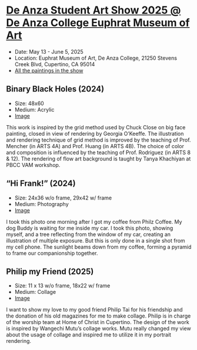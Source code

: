 # [De Anza Student Art Show 2025 @ De Anza College Euphrat Museum of Art ](https://www.deanza.edu/euphrat/current.html)
* Date: May 13 - June 5, 2025
* Location: Euphrat Museum of Art, De Anza College, 21250 Stevens Creek Blvd, Cupertino, CA 95014
* [All the paintings in the show](https://photos.app.goo.gl/Bvi1XyZk61cpdBxY9)
 
## Binary Black Holes (2024)
* Size: 48x60 
* Medium: Acrylic
* [Image](https://photos.app.goo.gl/MhdyHk74Khy5GXX18)

This work is inspired by the grid method used by Chuck Close on big face painting, closed in view of rendering by Georgia O’Keeffe. The illustration and rendering technique of grid method is improved by the teaching of Prof. Mencher (in ARTS 4A) and Prof. Huang (in ARTS 4B). The choice of color and composition is influenced by the teaching of Prof. Rodriguez (in ARTS 8 & 12). The rendering of flow art background is taught by Tanya Khachiyan at PBCC VAM workshop. 
## “Hi Frank!” (2024)
* Size: 24x36 w/o frame, 29x42  w/ frame
* Medium: Photography
* [Image](https://photos.app.goo.gl/gUJ95GFqp5sLSnoL8)


I took this photo one morning after I got my coffee from Philz Coffee. My dog Buddy is waiting for me inside my car. I took this photo, showing myself, and a tree reflecting from the window of my car, creating an illustration of multiple exposure. But this is only done in a single shot from my cell phone. The sunlight beams down from my coffee, forming a pyramid to frame our companionship together. 
## Philip my Friend (2025)
* Size:  11 x 13  w/o frame, 18x22  w/ frame
* Medium: Collage
* [Image](https://photos.app.goo.gl/TnLKto1UTyBQZ4jb8)

I want to show my love to my good friend Philip Tai for his friendship and the donation of his old magazines for me to make collage. Philip is in charge of the worship team at Home of Christ in Cupertino. The design of the work is inspired by Wangechi Mutu’s collage works. Mutu really changed my view about the usage of collage and inspired me to utilize it in my portrait rendering.
